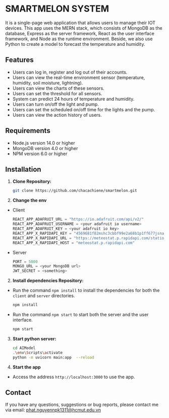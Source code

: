 # SMARTMELON SYSTEM

It is a single-page web application that allows users to manage their IOT devices. This app uses the MERN stack, which consists of MongoDB as the database, Express as the server framework, React as the user interface framework, and Node as the runtime environment. Beside, we also use Python to create a model to forecast the temperature and humidity.

## Features

- Users can log in, register and log out of their accounts.
- Users can view the real-time environment sensor (temperature, humidity, soil moisture, lightning).
- Users can view the charts of these sensors.
- Users can set the threshold for all sensors.
- System can predict 24 hours of temperature and humidity.
- Users can turn on/off the light and pump.
- Users can set the scheduled on/off time for the lights and the pump.
- Users can view the action history of users.


## Requirements

- Node.js version 14.0 or higher
- MongoDB version 4.0 or higher
- NPM version 6.0 or higher

## Installation

1. **Clone Repository:**
   ```bash
   git clone https://github.com/chacachiene/smartmelon.git
2. **Change the env**
- Client
  ```javascript
  REACT_APP_ADAFRUIT_URL = "https://io.adafruit.com/api/v2/"
  REACT_APP_ADAFRUIT_USERNAME = <your adafruit io username>
  REACT_APP_ADAFRUIT_KEY = <your adafruit io key>
  REACT_APP_X_RAPIDAPI_KEY = "4569681f82mshc3cbbf99e2a68b1p1ff677jsnaeb74847ac4e"
  REACT_APP_X_RAPIDAPI_URL = "https://meteostat.p.rapidapi.com/stations/hourly"
  REACT_APP_X_RAPIDAPI_HOST = "meteostat.p.rapidapi.com"
- Server
  ```javascript
  PORT = 5000
  MONGO_URL = <your MongoDB url>
  JWT_SECRET = <something>
  
2. **Install dependencies Repository:**
- Run the command `npm install` to install the dependencies for both the `client` and `server` directories.
  ```bash
  npm install
- Run the command `npm start` to start both the server and the user interface.
  ```bash
  npm start

3. **Start python server:**
   ```bash
   cd AIModel
   .\env\Scripts\activate
   python -m uvicorn main:app  --reload
4. **Start the app**
- Access the address `http://localhost:3000` to use the app.


## Contact

If you have any questions, suggestions or bug reports, please contact me via email: phat.nguyennpk1311@hcmut.edu.vn
